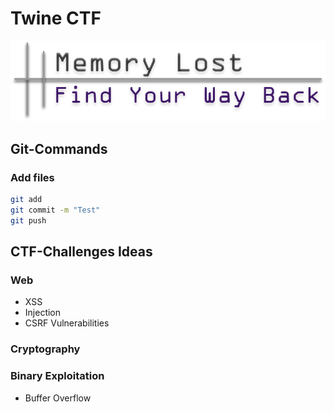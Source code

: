 # Twine CTF

![](/lara/Title.png)

## Git-Commands

### Add files
```sh
git add
git commit -m "Test"
git push
```

## CTF-Challenges Ideas

### Web
- XSS
- Injection
- CSRF Vulnerabilities

### Cryptography

### Binary Exploitation
- Buffer Overflow
